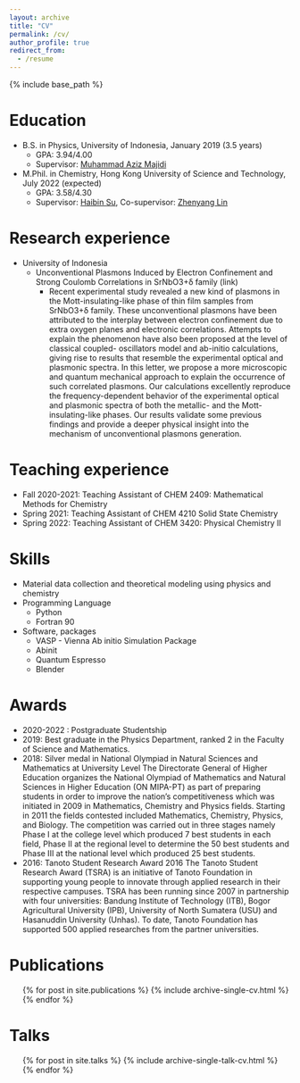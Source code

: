 ```yaml
---
layout: archive
title: "CV"
permalink: /cv/
author_profile: true
redirect_from:
  - /resume
---
```


{% include base_path %}

Education
======
* B.S. in Physics, University of Indonesia, January 2019 (3.5 years)
  * GPA: 3.94/4.00 
  * Supervisor: <a href="https://physics.ui.ac.id/aziz-majidi/">Muhammad Aziz Majidi</a> 
* M.Phil. in Chemistry, Hong Kong University of Science and Technology, July 2022 (expected)
  * GPA: 3.58/4.30
  * Supervisor: <a href="https://facultyprofiles.hkust.edu.hk/profiles.php?profile=haibin-su-haibinsu">Haibin Su</a>, Co-supervisor: <a href="https://facultyprofiles.hkust.edu.hk/profiles.php?profile=zhenyang-lin-chzlin">Zhenyang Lin</a>

Research experience
======
* University of Indonesia
  * Unconventional Plasmons Induced by Electron Confinement and Strong Coulomb Correlations in SrNbO3+δ family (link)
    * Recent experimental study revealed a new kind of plasmons in the Mott-insulating-like phase of thin film samples from SrNbO3+δ family. These unconventional plasmons have been attributed to the interplay between electron confinement due to extra oxygen planes and electronic correlations. Attempts to explain the phenomenon have also been proposed at the level of classical coupled- oscillators model and ab-initio calculations, giving rise to results that resemble the experimental optical and plasmonic spectra. In this letter, we propose a more microscopic and quantum mechanical approach to explain the occurrence of such correlated plasmons. Our calculations excellently reproduce the frequency-dependent behavior of the experimental optical and plasmonic spectra of both the metallic- and the Mott-insulating-like phases. Our results validate some previous findings and provide a deeper physical insight into the mechanism of unconventional plasmons generation.


Teaching experience
======
* Fall 2020-2021: Teaching Assistant of CHEM 2409: Mathematical Methods for Chemistry
* Spring 2021: Teaching Assistant of CHEM 4210 Solid State Chemistry
* Spring 2022: Teaching Assistant of CHEM 3420: Physical Chemistry II
  
Skills
======
* Material data collection and theoretical modeling using physics and chemistry
* Programming Language
  * Python
  * Fortran 90
* Software, packages
  * VASP - Vienna Ab initio Simulation Package
  * Abinit
  * Quantum Espresso
  * Blender
 
Awards
======
* 2020-2022 : Postgraduate Studentship
* 2019: Best graduate in the Physics Department, ranked 2 in the Faculty of Science and Mathematics.
* 2018: Silver medal in  National Olympiad in Natural Sciences and Mathematics at University Level
  The Directorate General of Higher Education organizes the National Olympiad of Mathematics and Natural Sciences in Higher Education (ON MIPA-PT) as part of preparing students in order to improve the nation’s competitiveness which was initiated in 2009 in Mathematics, Chemistry and Physics fields. Starting in 2011 the fields contested included Mathematics, Chemistry, Physics, and Biology. The competition was carried out in three stages namely Phase I at the college level which produced 7 best students in each field, Phase II at the regional level to determine the 50 best students and Phase III at the national level which produced 25 best students. 
* 2016: Tanoto Student Research Award 2016
  The Tanoto Student Research Award (TSRA) is an initiative of Tanoto Foundation in supporting young people to innovate through applied research in their respective campuses. TSRA has been running since 2007 in partnership with four universities: Bandung Institute of Technology (ITB), Bogor Agricultural University (IPB), University of North Sumatera (USU) and Hasanuddin University (Unhas). To date, Tanoto Foundation has supported 500 applied researches from the partner universities.

Publications
======
  <ul>{% for post in site.publications %}
    {% include archive-single-cv.html %}
  {% endfor %}</ul>
  
Talks
======
  <ul>{% for post in site.talks %}
    {% include archive-single-talk-cv.html %}
  {% endfor %}</ul>
  

